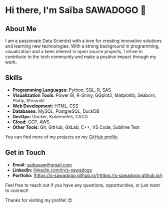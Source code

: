 <!--
# My Awesome GitHub Profile

## Hi there 👋

- 🔭 I’m currently working on ***Building Proxy Indicators about Unscheduled Care deductible from the SNDS databases.***
- 🌱 I’m currently learning DevOPs and LLMs.
- 👯 I’m looking to collaborate on *Data Science Projects.*
- 💬 Ask me about **Data Analysis**, **Data Science** and  **Machine Learning**.
- 📫 How to reach me: saibasaw@gmail.com
- 🌠 Portfolio Website: https://s-sawadogo.github.io/
- 💻 LinkedIn Profile: www.linkedin.com/in/saiba-sawadogo
- 😄 Pronouns: He/Him
- ⚡ Fun fact: **Nothing is impossible to a willing heart!**


## My Tools🧰
![python](https://github.com/user-attachments/assets/d1961f5f-8adc-4bc9-b235-12dec5704059)

![R](https://github.com/user-attachments/assets/3859e775-a681-49b3-b072-d1d9a3603b8d)

![sas](https://github.com/user-attachments/assets/708c74b3-271b-4f9b-a900-3b83be76ca07)

![postgresql](https://github.com/user-attachments/assets/1f31636e-aee4-49c4-94d9-30a41555ebc0)

![power bi](https://github.com/user-attachments/assets/74193f11-3525-47c5-b07c-1ac4ed037aa0)

- Python: [Download here !](https://www.python.org/downloads/)
- R: [Download here !](https://cran.r-project.org/bin/windows/base/)
- SAS: [Download here !](https://www.sas.com/fr_ch/software/software-downloads.html)
- PostgreSQL: [Download here !](https://www.postgresql.org/download/)
- PowerBI: [Download here !](https://www.microsoft.com/fr-fr/power-platform/products/power-bi)

-->

<!--
**s-sawadogo/s-sawadogo** is a ✨ _special_ ✨ repository because its `README.md` (this file) appears on your GitHub profile.

Here are some ideas to get you started:

- 🔭 I’m currently working on ...
- 🌱 I’m currently learning ...
- 👯 I’m looking to collaborate on ...
- 🤔 I’m looking for help with ...
- 💬 Ask me about ...
- 📫 How to reach me: ...
- 😄 Pronouns: ...
- ⚡ Fun fact: ...
-->


<!--
-->
# Hi there, I'm Saïba SAWADOGO 👋

## About Me

I am a passionate Data Scientist with a love for creating innovative solutions and learning new technologies. With a strong background in programming, visualization and a keen interest in open source projects, I strive to contribute to the tech community and make a positive impact through my work.

## Skills

- **Programming Languages:** Python, SQL, R, SAS
- **Visualization Tools:** Power BI, R-Shiny, GGplot2, Matplotlib, Seaborn, Plotly, Streamlit
- **Web Development:** HTML, CSS
- **Databases:** MySQL, PostgreSQL, DuckDB
- **DevOps:** Docker, Kubernetes, CI/CD
- **Cloud:** GCP, AWS
- **Other Tools:** Git, GitHub, GitLab, C++, VS Code, Sublime Text
<!--
## Projects

Here are some of my notable projects:

1. **Project A** - A brief description of Project A and its features.
2. **Project B** - A brief description of Project B and its features.
3. **Project C** - A brief description of Project C and its features.
-->
You can find more of my projects on my [GitHub profile](https://github.com/s-sawadogo).

## Get in Touch

- **Email:** saibasaw@gmail.com
- **LinkedIn:** [linkedin.com/in/s-sawadogo](https://linkedin.com/in/s-sawadogo)
- **Portfolio:** [https://s-sawadogo.github.io/](https://s-sawadogo.github.io/)

Feel free to reach out if you have any questions, opportunities, or just want to connect!

Thanks for visiting my profile! 😊

